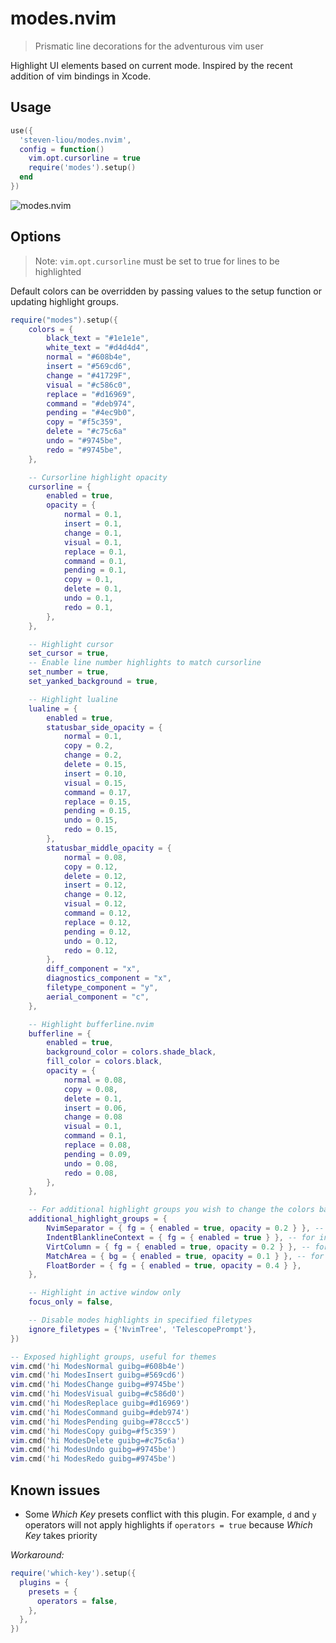 # modes.nvim

> Prismatic line decorations for the adventurous vim user

Highlight UI elements based on current mode. Inspired by the recent addition of vim bindings in Xcode.

## Usage

```lua
use({
  'steven-liou/modes.nvim',
  config = function()
    vim.opt.cursorline = true
    require('modes').setup()
  end
})
```

![modes.nvim](https://user-images.githubusercontent.com/1474821/127896095-6da221cf-3327-4eed-82be-ce419bdf647c.gif)

## Options

> Note: `vim.opt.cursorline` must be set to true for lines to be highlighted

Default colors can be overridden by passing values to the setup function or updating highlight groups.

```lua
require("modes").setup({
	colors = {
        black_text = "#1e1e1e",
        white_text = "#d4d4d4",
		normal = "#608b4e",
		insert = "#569cd6",
		change = "#41729F",
		visual = "#c586c0",
		replace = "#d16969",
		command = "#deb974",
		pending = "#4ec9b0",
		copy = "#f5c359",
		delete = "#c75c6a"
		undo = "#9745be",
		redo = "#9745be",
	},

	-- Cursorline highlight opacity
	cursorline = {
		enabled = true,
		opacity = {
			normal = 0.1,
			insert = 0.1,
			change = 0.1,
			visual = 0.1,
			replace = 0.1,
			command = 0.1,
			pending = 0.1,
			copy = 0.1,
			delete = 0.1,
			undo = 0.1,
			redo = 0.1,
		},
	},

	-- Highlight cursor
	set_cursor = true,
	-- Enable line number highlights to match cursorline
	set_number = true,
	set_yanked_background = true,

	-- Highlight lualine
	lualine = {
		enabled = true,
		statusbar_side_opacity = {
			normal = 0.1,
			copy = 0.2,
			change = 0.2,
			delete = 0.15,
			insert = 0.10,
			visual = 0.15,
			command = 0.17,
			replace = 0.15,
			pending = 0.15,
			undo = 0.15,
			redo = 0.15,
		},
		statusbar_middle_opacity = {
			normal = 0.08,
			copy = 0.12,
			delete = 0.12,
			insert = 0.12,
            change = 0.12,
			visual = 0.12,
			command = 0.12,
			replace = 0.12,
			pending = 0.12,
			undo = 0.12,
            redo = 0.12,
		},
		diff_component = "x",
		diagnostics_component = "x",
		filetype_component = "y",
		aerial_component = "c",
	},

    -- Highlight bufferline.nvim
	bufferline = {
		enabled = true,
		background_color = colors.shade_black,
		fill_color = colors.black,
		opacity = {
			normal = 0.08,
			copy = 0.08,
			delete = 0.1,
			insert = 0.06,
            change = 0.08
			visual = 0.1,
			command = 0.1,
			replace = 0.08,
			pending = 0.09,
			undo = 0.08,
            redo = 0.08,
		},
	},

    -- For additional highlight groups you wish to change the colors based on modes
	additional_highlight_groups = {
		NvimSeparator = { fg = { enabled = true, opacity = 0.2 } }, -- for colorful-winsep.nvim
		IndentBlanklineContext = { fg = { enabled = true } }, -- for indent-blankline.nvim
		VirtColumn = { fg = { enabled = true, opacity = 0.2 } }, -- for virt-column.nvim
		MatchArea = { bg = { enabled = true, opacity = 0.1 } }, -- for hl_match_area.nvim
		FloatBorder = { fg = { enabled = true, opacity = 0.4 } },
	},

	-- Highlight in active window only
	focus_only = false,

	-- Disable modes highlights in specified filetypes
	ignore_filetypes = {'NvimTree', 'TelescopePrompt'},
})
```

```lua
-- Exposed highlight groups, useful for themes
vim.cmd('hi ModesNormal guibg=#608b4e')
vim.cmd('hi ModesInsert guibg=#569cd6')
vim.cmd('hi ModesChange guibg=#9745be')
vim.cmd('hi ModesVisual guibg=#c586d0')
vim.cmd('hi ModesReplace guibg=#d16969')
vim.cmd('hi ModesCommand guibg=#deb974')
vim.cmd('hi ModesPending guibg=#78ccc5')
vim.cmd('hi ModesCopy guibg=#f5c359')
vim.cmd('hi ModesDelete guibg=#c75c6a')
vim.cmd('hi ModesUndo guibg=#9745be')
vim.cmd('hi ModesRedo guibg=#9745be')
```

## Known issues

- Some _Which Key_ presets conflict with this plugin. For example, `d` and `y` operators will not apply highlights if `operators = true` because _Which Key_ takes priority

_Workaround:_

```lua
require('which-key').setup({
  plugins = {
    presets = {
      operators = false,
    },
  },
})
```
